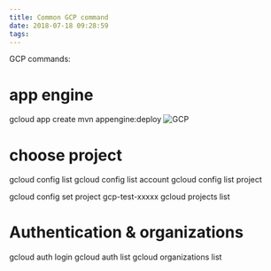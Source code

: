 ```yaml
---
title: Common GCP command
date: 2018-07-18 09:28:59
tags:
---
```


GCP commands:

# app engine
gcloud app create
mvn appengine:deploy
![GCP](https://philsblog.b-cdn.net/images/gcp.png "GCP")


# choose project
gcloud config list
gcloud config list account
gcloud config list project

gcloud config set project gcp-test-xxxxx
gcloud projects list

# Authentication & organizations
gcloud auth login
gcloud auth list
gcloud organizations list

